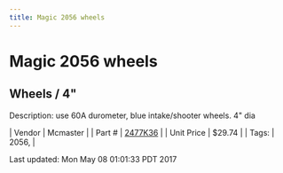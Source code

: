```yaml
---
title: Magic 2056 wheels
---
```


# Magic 2056 wheels
## Wheels / 4"
Description: 	use 60A durometer, blue intake/shooter wheels. 4" dia 

| Vendor | Mcmaster | 
| Part # | [2477K36](https://www.mcmaster.com/#2477K36) | 
| Unit Price | $29.74 | 
| Tags: | 2056,  | 

Last updated: Mon May 08 01:01:33 PDT 2017